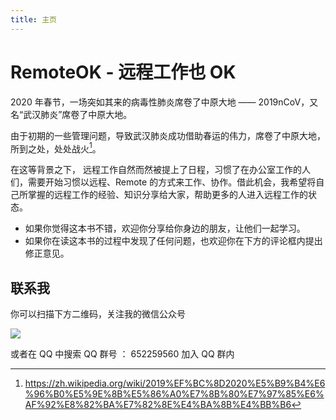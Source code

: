```yaml
---
title: 主页
---
```


# RemoteOK - 远程工作也 OK

2020 年春节，一场突如其来的病毒性肺炎席卷了中原大地 —— 2019nCoV，又名“武汉肺炎”席卷了中原大地。

由于初期的一些管理问题，导致武汉肺炎成功借助春运的伟力，席卷了中原大地，所到之处，处处战火[^wuhan]。

在这等背景之下， 远程工作自然而然被提上了日程，习惯了在办公室工作的人们，需要开始习惯以远程、Remote 的方式来工作、协作。借此机会，我希望将自己所掌握的远程工作的经验、知识分享给大家，帮助更多的人进入远程工作的状态。

- 如果你觉得这本书不错，欢迎你分享给你身边的朋友，让他们一起学习。
- 如果你在读这本书的过程中发现了任何问题，也欢迎你在下方的评论框内提出修正意见。

## 联系我


你可以扫描下方二维码，关注我的微信公众号

![](https://postimg.aliavv.com/mbp/bmv9p.png)

或者在 QQ 中搜索 QQ 群号 ： 652259560 加入 QQ 群内


[^wuhan]: https://zh.wikipedia.org/wiki/2019%EF%BC%8D2020%E5%B9%B4%E6%96%B0%E5%9E%8B%E5%86%A0%E7%8B%80%E7%97%85%E6%AF%92%E8%82%BA%E7%82%8E%E4%BA%8B%E4%BB%B6